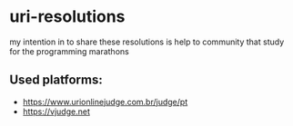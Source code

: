 # uri-resolutions
my intention in to share these resolutions is help to community that study for the programming marathons

## Used platforms:
- https://www.urionlinejudge.com.br/judge/pt
- https://vjudge.net
